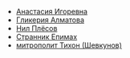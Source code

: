 * [Анастасия Игоревна](Анастасия%20Игоревна)
* [Гликерия Алматова](Гликерия%20Алматова)
* [Нил Плёсов](Нил%20Плёсов)
* [Странник Епимах](Странник%20Епимах)
* [митрополит Тихон (Шевкунов)](митрополит%20Тихон%20(Шевкунов))